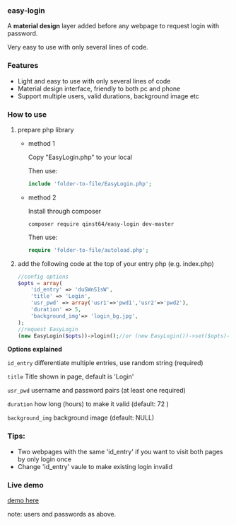 ### easy-login
A **material design** layer added before any webpage to request login with password.

Very easy to use with only several lines of code.

### Features
- Light and easy to use with only several lines of code
- Material design interface, friendly to both pc and phone
- Support multiple users, valid durations, background image etc

###  How to use
1. prepare php library
    - method 1

        Copy "EasyLogin.php" to your local
    
        Then use:
        
        ``` php
        include 'folder-to-file/EasyLogin.php';
        ```
    - method 2

        Install through composer
        
        `composer require qinst64/easy-login dev-master`
        
        Then use:
        
        ``` php
        require 'folder-to-file/autoload.php';
        ```
2. add the following code at the top of your entry php (e.g. index.php) 

    ```php
    //config options
    $opts = array(
        'id_entry' => 'duSWnS1sW',
        'title' => 'Login',
        'usr_pwd' => array('usr1'=>'pwd1','usr2'=>'pwd2'), 
        'duration' => 5,
        'background_img'=> 'login_bg.jpg',
    );
    //request EasyLogin
    (new EasyLogin($opts))->login();//or (new EasyLogin())->set($opts)->login();
    
    ```

**Options explained**

`id_entry` differentiate multiple entries, use random string (required)

`title` Title shown in page, default is 'Login'

`usr_pwd` username and password pairs (at least one required)

`duration` how long (hours) to make it valid (default: 72 )

`background_img` background image (default: NULL)
 
### Tips:
- Two webpages with the same 'id_entry' if you want to visit both pages by only login once
- Change 'id_entry' vaule to make existing login invalid

### Live demo
[demo here](http://qinst64.duckdns.org/easy-login/)

note: users and passwords as above.
